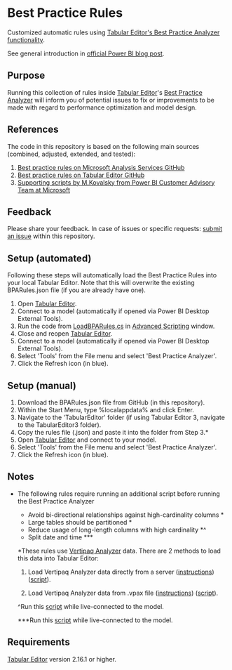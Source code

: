# Best Practice Rules

Customized automatic rules using [Tabular Editor's Best Practice Analyzer functionality](https://docs.tabulareditor.com/Best-Practice-Analyzer.html "Best Practice Analyzer").

See general introduction in [official Power BI blog post](https://powerbi.microsoft.com/en-us/blog/best-practice-rules-to-improve-your-models-performance/ "PowerBI.com blog post").

## Purpose 

Running this collection of rules inside [Tabular Editor](https://tabulareditor.com/ "Tabular Editor")'s [Best Practice Analyzer](https://docs.tabulareditor.com/Best-Practice-Analyzer.html "Best Practice Analyzer") will inform you of potential issues to fix or improvements to be made with regard to performance optimization and model design.

## References 
The code in this repository is based on the following main sources (combined, adjusted, extended, and tested):
1. [Best practice rules on Microsoft Analysis Services GitHub](https://github.com/microsoft/Analysis-Services/tree/master/BestPracticeRules)
2. [Best practice rules on Tabular Editor GitHub](https://github.com/TabularEditor/BestPracticeRules)
3. [Supporting scripts by M.Kovalsky from Power BI Customer Advisory Team at Microsoft](https://github.com/m-kovalsky/Tabular)

## Feedback

Please share your feedback. In case of issues or specific requests: [submit an issue](https://github.com/Reinsight-SE/Tabular/issues "submit an issue") within this repository.

## Setup (automated)

Following these steps will automatically load the Best Practice Rules into your local Tabular Editor. Note that this will overwrite the existing BPARules.json file (if you are already have one).

1. Open [Tabular Editor](https://tabulareditor.com/ "Tabular Editor").
2. Connect to a model (automatically if opened via Power BI Desktop External Tools).
3. Run the code from [LoadBPARules.cs](https://github.com/Reinsight-SE/Tabular/raw/main/BestPractices/LoadBPARules.cs) in [Advanced Scripting](https://docs.tabulareditor.com/Advanced-Scripting.html "Advanced Scripting") window.
4. Close and reopen [Tabular Editor](https://tabulareditor.com/ "Tabular Editor").
5. Connect to a model (automatically if opened via Power BI Desktop External Tools).
6. Select 'Tools' from the File menu and select 'Best Practice Analyzer'.
7. Click the Refresh icon (in blue).

## Setup (manual)

1. Download the BPARules.json file from GitHub (in this repository).
2. Within the Start Menu, type %localappdata% and click Enter.
3. Navigate to the 'TabularEditor' folder (if using Tabular Editor 3, navigate to the TabularEditor3 folder).
4. Copy the rules file (.json) and paste it into the folder from Step 3.*
5. Open [Tabular Editor](https://tabulareditor.com/ "Tabular Editor") and connect to your model.
6. Select 'Tools' from the File menu and select 'Best Practice Analyzer'.
7. Click the Refresh icon (in blue).

## Notes

* The following rules require running an additional script before running the Best Practice Analyzer

  * Avoid bi-directional relationships against high-cardinality columns *
  * Large tables should be partitioned *
  * Reduce usage of long-length columns with high cardinality *^
  * Split date and time ***
  
  *These rules use [Vertipaq Analyzer](https://www.sqlbi.com/tools/vertipaq-analyzer/) data. There are 2 methods to load this data into Tabular Editor:
 
  1. Load Vertipaq Analyzer data directly from a server ([instructions](https://www.elegantbi.com/post/vertipaqintabulareditor)) ([script](https://github.com/m-kovalsky/Tabular/blob/master/VertipaqAnnotations.cs)).
  
  2. Load Vertipaq Analyzer data from .vpax file ([instructions](https://www.elegantbi.com/post/vpaxtotabulareditor)) ([script](https://github.com/m-kovalsky/Tabular/blob/master/VpaxToTabularEditor.cs)).
  
  ^Run this [script](https://github.com/m-kovalsky/Tabular/blob/master/BestPracticeRule_LongLengthColumns.cs "script") while live-connected to the model.
  
  ***Run this [script](https://github.com/m-kovalsky/Tabular/blob/master/BestPracticeRule_SplitDateAndTime.cs "script") while live-connected to the model.
  
## Requirements

[Tabular Editor](https://tabulareditor.com/ "Tabular Editor") version 2.16.1 or higher.
